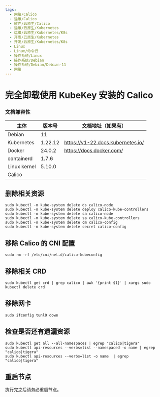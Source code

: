 ```yaml
---
tags:
  - 网络/Calico
  - 运维/Calico
  - 软件/云原生/Calico
  - 运维/云原生/Kubernetes
  - 运维/云原生/Kubernetes/K8s
  - 开发/云原生/Kubernetes
  - 开发/云原生/Kubernetes/K8s
  - Linux
  - Linux/命令行
  - 操作系统/Linux
  - 操作系统/Debian
  - 操作系统/Debian/Debian-11
  - 网络
---
```

# 完全卸载使用 KubeKey 安装的 Calico

### 文档兼容性

| 主体         | 版本号 | 文档地址（如果有）                |
| ------------ | ------ | --------------------------------- |
| Debian       | 11     |                                   |
| Kubernetes   | 1.22.12   | https://v1-22.docs.kubernetes.io/ |
| Docker       | 24.0.2 | https://docs.docker.com/          |
| containerd   | 1.7.6  |                                   |
| Linux kernel | 5.10.0 |                                   |
| Calico       |        |                                   |

## 删除相关资源

```shell
sudo kubectl -n kube-system delete ds calico-node
sudo kubectl -n kube-system delete deploy calico-kube-controllers
sudo kubectl -n kube-system delete sa calico-node
sudo kubectl -n kube-system delete sa calico-kube-controllers
sudo kubectl -n kube-system delete cm calico-config
sudo kubectl -n kube-system delete secret calico-config
```

## 移除 Calico 的 CNI 配置

```shell
sudo rm -rf /etc/cni/net.d/calico-kubeconfig
```

## 移除相关 CRD

```shell
sudo kubectl get crd | grep calico | awk '{print $1}' | xargs sudo kubectl delete crd
```

## 移除网卡

```shell
sudo ifconfig tunl0 down
```

## 检查是否还有遗漏资源

```shell
sudo kubectl get all --all-namespaces | egrep "calico|tigera"
sudo kubectl api-resources --verbs=list --namespaced -o name | egrep "calico|tigera"
sudo kubectl api-resources --verbs=list -o name  | egrep "calico|tigera"
```

## 重启节点

执行完之后请务必重启节点。
